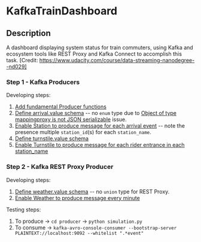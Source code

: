 # KafkaTrainDashboard

## Description

A dashboard displaying system status for train commuters, using Kafka and ecosystem tools like REST Proxy and Kafka Connect to accomplish this task. [Credit: https://www.udacity.com/course/data-streaming-nanodegree--nd029]

### Step 1 - Kafka Producers

Developing steps:

1. [Add fundamental Producer functions](https://github.com/jadugnap/KafkaTrainDashboard/commit/4231f8a1f30f57daf9f71615875942e1c8474050 "link to this commit")
2. [Define arrival.value schema](https://github.com/jadugnap/KafkaTrainDashboard/commit/d1f52ad1fce37e29776965a726a9eebc6ffb7a6a "link to this commit")
-- no `enum` type due to [Object of type mappingproxy is not JSON serializable](https://github.com/confluentinc/confluent-kafka-python/issues/610) issue.
3. [Enable Station to produce message for each arrival event](https://github.com/jadugnap/KafkaTrainDashboard/commit/98c0ffaca1c380fad86f8c36e55869b6adaba7a0 "link to this commit")
-- note the presence multiple `station_id`(s) for each `station_name`.
4. [Define turnstile.value schema](https://github.com/jadugnap/KafkaTrainDashboard/commit/770961e25442a5ac9c8dcfe0b7baca878fe8283a "link to this commit")
5. [Enable Turnstile to produce message for each rider entrance in each station_name](https://github.com/jadugnap/KafkaTrainDashboard/commit/56be32c9c29ba33634ec516909b539960f13769f "link to this commit")

### Step 2 - Kafka REST Proxy Producer

Developing steps:

1. [Define weather.value schema](https://github.com/jadugnap/KafkaTrainDashboard/commit/9f649edd96097e5363f391de03cbb2c6235435d4 "link to this commit") -- no `union` type for REST Proxy.
2. [Enable Weather to produce message every minute](https://github.com/jadugnap/KafkaTrainDashboard/commit/4c805dd73536951d13ce9de0e3c32c38c0466776 "link to this commit")

Testing steps:

1. To produce -> `cd producer` -> `python simulation.py`
2. To consume -> `kafka-avro-console-consumer --bootstrap-server PLAINTEXT://localhost:9092 --whitelist ".*event"`
